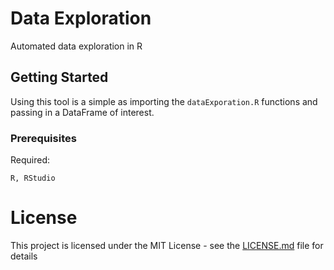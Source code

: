 # Data Exploration
Automated data exploration in R

## Getting Started

Using this tool is a simple as importing the ```dataExporation.R``` functions and passing in a DataFrame of interest.



### Prerequisites

Required: 
```
R, RStudio
```

# License

This project is licensed under the MIT License - see the [LICENSE.md](LICENSE.md) file for details
